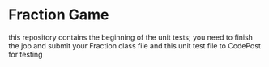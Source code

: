# Fraction Game

this repository contains the beginning of the unit tests; you need to finish the job and submit your Fraction class file and this unit test file to CodePost for testing

